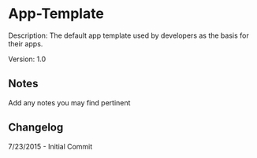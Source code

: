 App-Template
===========
Description: The default app template used by developers as the basis for their apps.

Version: 1.0

Notes
----
Add any notes you may find pertinent 

Changelog
----
7/23/2015 - Initial Commit 